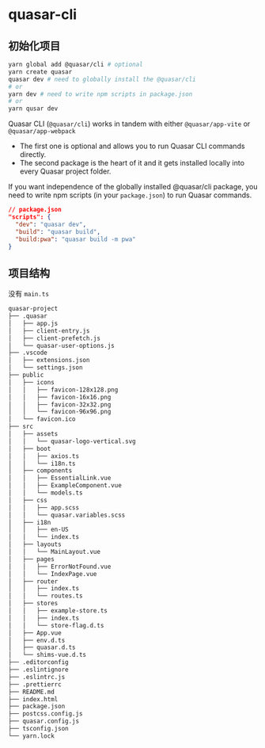 # quasar-cli

## 初始化项目

```bash
yarn global add @quasar/cli # optional
yarn create quasar
quasar dev # need to globally install the @quasar/cli
# or
yarn dev # need to write npm scripts in package.json
# or
yarn qusar dev
```

Quasar CLI (`@quasar/cli`) works in tandem with either `@quasar/app-vite` or `@quasar/app-webpack`

- The first one is optional and allows you to run Quasar CLI commands directly.
- The second package is the heart of it and it gets installed locally into every Quasar project folder.

If you want independence of the globally installed @quasar/cli package, you need to write npm scripts (in your `package.json`) to run Quasar commands.

```json
// package.json
"scripts": {
  "dev": "quasar dev",
  "build": "quasar build",
  "build:pwa": "quasar build -m pwa"
}
```

## 项目结构

没有 `main.ts`

```bash
quasar-project
├── .quasar
│   ├── app.js
│   ├── client-entry.js
│   ├── client-prefetch.js
│   └── quasar-user-options.js
├── .vscode
│   ├── extensions.json
│   └── settings.json
├── public
│   ├── icons
│   │   ├── favicon-128x128.png
│   │   ├── favicon-16x16.png
│   │   ├── favicon-32x32.png
│   │   └── favicon-96x96.png
│   └── favicon.ico
├── src
│   ├── assets
│   │   └── quasar-logo-vertical.svg
│   ├── boot
│   │   ├── axios.ts
│   │   └── i18n.ts
│   ├── components
│   │   ├── EssentialLink.vue
│   │   ├── ExampleComponent.vue
│   │   └── models.ts
│   ├── css
│   │   ├── app.scss
│   │   └── quasar.variables.scss
│   ├── i18n
│   │   ├── en-US
│   │   └── index.ts
│   ├── layouts
│   │   └── MainLayout.vue
│   ├── pages
│   │   ├── ErrorNotFound.vue
│   │   └── IndexPage.vue
│   ├── router
│   │   ├── index.ts
│   │   └── routes.ts
│   ├── stores
│   │   ├── example-store.ts
│   │   ├── index.ts
│   │   └── store-flag.d.ts
│   ├── App.vue
│   ├── env.d.ts
│   ├── quasar.d.ts
│   └── shims-vue.d.ts
├── .editorconfig
├── .eslintignore
├── .eslintrc.js
├── .prettierrc
├── README.md
├── index.html
├── package.json
├── postcss.config.js
├── quasar.config.js
├── tsconfig.json
└── yarn.lock
```
